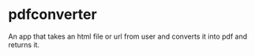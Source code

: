 # pdfconverter
An app that takes an html file or url from user and converts it into pdf and returns it.
